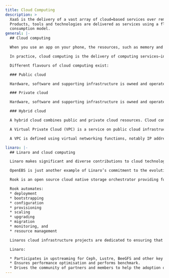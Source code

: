 ```yaml
---
title: Cloud Computing
description: >
  XaaS is the delivery of a vast array of cloud=based services over remote access.
  Products, tools and technologies are delivered as services using a flexible
  consumption model.
general: |-
  ## Cloud computing

  When you use an app on your phone, the resources, such as memory and compute, you need to run that app are provided by your phone. At its simplest, cloud computing simply means that those resources are provided by something other than your phone. The resources are accessed over a network and do not exist locally.

  In practice, cloud computing is the delivery of computing services—including servers, storage, databases, networking, software, analytics, and intelligence—over the Internet. Typically, the resources exist in server farms, are extensible, and are metered based on use. 

  Different flavours of cloud computing exist:

  ### Public cloud

  Hardware, software and supporting infrastructure is owned and operated by a cloud provider. The provider delivers computing resources like servers and storage over the internet. Typically, services are accessed and managed through a web-browser.

  ### Private cloud

  Hardware, software and supporting infrastructure is owned and operated by a business or organisation.  Cloud computing resources are used exclusively. A private cloud can be physically located on the premises of the operator or maintained by a cloud provider. 

  ### Hybrid cloud

  A hybrid cloud combines public and private cloud resources. Cloud computing resources are provided by both public and private clouds, but typically for different purposes due to technological legacy or regulatory requirements. Data and applications can be shared between the resources based on security and compliance policies.

  A Virtual Private Cloud (VPC) is a service on public cloud infrastructure that enables the definition of a secure and discrete service delivery environment. An enterprise can define and control a virtual network that is logically isolated from all other public cloud tenants (users).

  A VPC is defined using virtual networking functions, notably IP addressing, and security features. Typical security measures include access and authentication, firewalls, traffic control, configuration management and monitoring. Enterprises retain much of the reassurance of a private cloud but benefit from the enhanced architecture and improved service delivery capabilities of a public cloud provider.

linaro: |-
  ## Linaro and cloud computing

  Linaro makes significant and diverse contributions to cloud technologies such as Ceph, Rook and Open Enterprise Service Bus (EBS) as well as to infrastructure elements such as Kubernetes and OpenStack. 

  OpenEBS is just another example of Linaro’s commitment to the evolution of cloud native architecture. OpenEBS follows the Container Attached Storage (CAS) architectural model so that the storage controller and storage replicas are containerised. Service orchestrators are able to automate the management of storage and persitency both locally and in a distributed system. 

  Rook is an open source cloud native storage orchestrator providing for a diverse range of storage solutions in cloud native ecosystems. Rock transforms storage software into self-managing, self-scaling and self-healing services. It utilises underlaying services provided by cloud-native container management, scheduling and orchestration platforms.

  Rook automates:
  * deployment
  * bootstrapping
  * configuration 
  * provisioning
  * scaling
  * upgrading
  * migration
  * monitoring, and
  * resource management 

  Linaros cloud infrastructure projects are dedicated to ensuring that capabilities are easily deployed, managed and achieve optimal performance over Arm64. 

  Linaro:

  * Participates in upstreaming for Ceph, Lustre, BeeGFS and other key technologies ensuring Arm64 support and providing a common Continuous integration framework.
  * Ensures performance optimisation and performs benchmark.
  * Drives the community of partners and members to help the adoption of benchmarked storage solutions.
---
```

